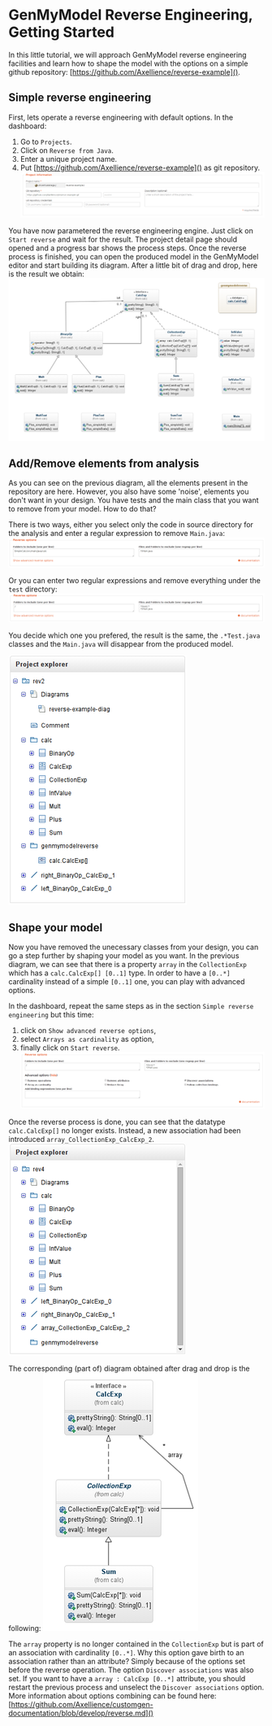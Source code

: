 # GenMyModel Reverse Engineering, Getting Started

In this little tutorial, we will approach GenMyModel reverse engineering facilities and learn how to shape the model with the options
on a simple github repository: [https://github.com/Axellience/reverse-example]().

## Simple reverse engineering

First, lets operate a reverse engineering with default options. In the dashboard:

1. Go to `Projects`.
1. Click on `Reverse from Java`.
1. Enter a unique project name.
1. Put [https://github.com/Axellience/reverse-example]() as git repository.
![](./imgs/revFirstImp.png)

You have now parametered the reverse engineering engine. Just click on `Start reverse` and wait for the result.
The project detail page should opened and a progress bar shows the process steps. Once the reverse process is finished, you can open the produced model in the GenMyModel editor and start building its diagram. After a little bit of drag and drop, here is the result we obtain:
![](./imgs/revFirstRes.png)

## Add/Remove elements from analysis

As you can see on the previous diagram, all the elements present in the repository are here. However, you also have some 'noise', elements you don't want in your design. You have tests and the main class that you want to remove from your model. How to do that?

There is two ways, either you select only the code in source directory for the analysis and enter a regular expression to remove `Main.java`:
![](./imgs/revSecondImp.png)

Or you can enter two regular expressions and remove everything under the `test` directory:
![](./imgs/revSecondImpBis.png)

You decide which one you prefered, the result is the same, the `.*Test.java` classes and the `Main.java` will disappear from the produced model.

![](./imgs/revSecondRes.png)

## Shape your model

Now you have removed the unecessary classes from your design, you can go a step further by shaping your model as you want. In the previous diagram, we can
see that there is a property `array` in the `CollectionExp` which has a `calc.CalcExp[] [0..1]` type. In order to have a `[0..*]` cardinality instead of a simple `[0..1]` one, you can play with advanced options.

In the dashboard, repeat the same steps as in the section `Simple reverse engineering` but this time:

1. click on `Show advanced reverse options`,
1. select `Arrays as cardinality` as option,
1. finally click on `Start reverse`.
![](./imgs/revThirdImp.png)

Once the reverse process is done, you can see that the datatype `calc.CalcExp[]` no longer exists. Instead, a new association had been introduced `array_CollectionExp_CalcExp_2`.
![](./imgs/revThirdRes1.png)

The corresponding (part of) diagram obtained after drag and drop is the following:
![](./imgs/revThirdRes2.png)

The `array` property is no longer contained in the `CollectionExp` but is part of an association with cardinality `[0..*]`. Why this option gave birth to an association rather than an attribute? Simply because of the options set before the reverse operation. The option `Discover associations` was also set. If you want to have a `array : CalcExp [0..*]` attribute, you should restart the previous process and unselect the `Discover associations` option. More information about options combining can be found here: [https://github.com/Axellience/customgen-documentation/blob/develop/reverse.md]()
